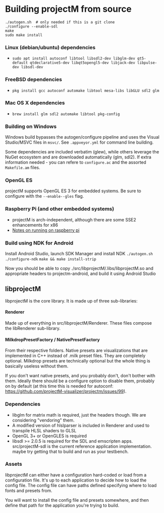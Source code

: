 # Building projectM from source


```
./autogen.sh  # only needed if this is a git clone
./configure --enable-sdl
make
sudo make install
```

### Linux (debian/ubuntu) dependencies
* `sudo apt install autoconf libtool libsdl2-dev libglm-dev qt5-default qtdeclarative5-dev libqt5opengl5-dev libjack-dev libpulse-dev libsdl-dev`

### FreeBSD dependencies
* `pkg install gcc autoconf automake libtool mesa-libs libGLU sdl2 glm`

### Mac OS X dependencies
* `brew install glm sdl2 automake libtool pkg-config`

### Building on Windows
Windows build bypasses the autogen/configure pipeline and uses the Visual Studio/MSVC files in `msvc/`. See `.appveyor.yml` for command line building.

Some dependencies are included verbatim (glew), while others leverage the NuGet ecosystem and are downloaded automatically (glm, sdl2).
If extra information needed - you can refere to `configure.ac` and the assorted `Makefile.am` files.

### OpenGL ES
projectM supports OpenGL ES 3 for embedded systems. Be sure to configure with the `--enable--gles` flag.

### Raspberry Pi (and other embedded systems)
* projectM is arch-independent, although there are some SSE2 enhancements for x86
* [Notes on running on raspberry pi](https://github.com/projectM-visualizer/projectm/issues/115)

### Build using NDK for Android
Install Android Studio, launch SDK Manager and install NDK
`./autogen.sh`
`./configure-ndk`
`make && make install-strip`

Now you should be able to copy ./src/libprojectM/.libs/libprojectM.so
and appropriate headers to projectm-android, and build it using Android Studio


## libprojectM

libprojectM is the core library. It is made up of three sub-libraries:

#### Renderer
Made up of everything in src/libprojectM/Renderer. These files compose the libRenderer sub-library.

#### MilkdropPresetFactory / NativePresetFactory
From their respective folders. Native presets are visualizations that are implemented in C++ instead of .milk preset files. They are completely optional. Milkdrop presets are technically optional but the whole thing is basically useless without them.

If you don't want native presets, and you probably don't, don't bother with them. Ideally there should be a configure option to disable them, probably on by default (at this time this is needed for autoconf: https://github.com/projectM-visualizer/projectm/issues/99).


### Dependencies
* libglm for matrix math is required, just the headers though. We are considering "vendoring" them.
* A modified version of hlslparser is included in Renderer and used to transpile HLSL shaders to GLSL
* OpenGL 3+ or OpenGLES is required
* libsdl >= 2.0.5 is required for the SDL and emscripten apps. src/projectM-sdl is the current reference application implementation. maybe try getting that to build and run as your testbench.


### Assets
libprojectM can either have a configuration hard-coded or load from a configuration file. It's up to each application to decide how to load the config file. The config file can have paths defined specifying where to load fonts and presets from.

You will want to install the config file and presets somewhere, and then define that path for the application you're trying to build.
